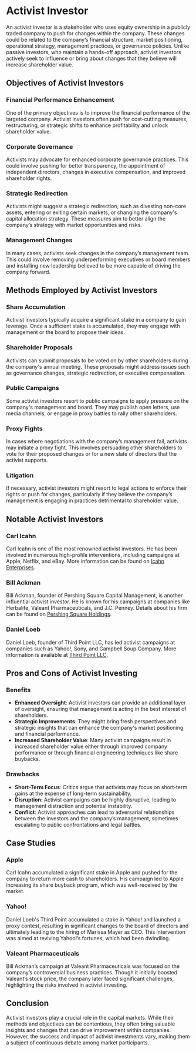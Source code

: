 # Activist Investor

An activist investor is a stakeholder who uses equity ownership in a publicly traded company to push for changes within the company. These changes could be related to the company’s financial structure, market positioning, operational strategy, management practices, or governance policies. Unlike passive investors, who maintain a hands-off approach, activist investors actively seek to influence or bring about changes that they believe will increase shareholder value.

## Objectives of Activist Investors

### Financial Performance Enhancement
One of the primary objectives is to improve the financial performance of the targeted company. Activist investors often push for cost-cutting measures, restructuring, or strategic shifts to enhance profitability and unlock shareholder value.

### Corporate Governance
Activists may advocate for enhanced corporate governance practices. This could involve pushing for better transparency, the appointment of independent directors, changes in executive compensation, and improved shareholder rights.

### Strategic Redirection
Activists might suggest a strategic redirection, such as divesting non-core assets, entering or exiting certain markets, or changing the company's capital allocation strategy. These measures aim to better align the company’s strategy with market opportunities and risks.

### Management Changes
In many cases, activists seek changes in the company’s management team. This could involve removing underperforming executives or board members and installing new leadership believed to be more capable of driving the company forward.

## Methods Employed by Activist Investors

### Share Accumulation
Activist investors typically acquire a significant stake in a company to gain leverage. Once a sufficient stake is accumulated, they may engage with management or the board to propose their ideas.

### Shareholder Proposals
Activists can submit proposals to be voted on by other shareholders during the company's annual meeting. These proposals might address issues such as governance changes, strategic redirection, or executive compensation.

### Public Campaigns
Some activist investors resort to public campaigns to apply pressure on the company's management and board. They may publish open letters, use media channels, or engage in proxy battles to rally other shareholders.

### Proxy Fights
In cases where negotiations with the company’s management fail, activists may initiate a proxy fight. This involves persuading other shareholders to vote for their proposed changes or for a new slate of directors that the activist supports.

### Litigation
If necessary, activist investors might resort to legal actions to enforce their rights or push for changes, particularly if they believe the company’s management is engaging in practices detrimental to shareholder value.

## Notable Activist Investors

### Carl Icahn
Carl Icahn is one of the most renowned activist investors. He has been involved in numerous high-profile interventions, including campaigns at Apple, Netflix, and eBay. More information can be found on [Icahn Enterprises](https://www.icahnenterprises.com/).

### Bill Ackman
Bill Ackman, founder of Pershing Square Capital Management, is another influential activist investor. He is known for his campaigns at companies like Herbalife, Valeant Pharmaceuticals, and J.C. Penney. Details about his firm can be found on [Pershing Square Holdings](https://www.pershingsquareholdings.com/).

### Daniel Loeb
Daniel Loeb, founder of Third Point LLC, has led activist campaigns at companies such as Yahoo!, Sony, and Campbell Soup Company. More information is available at [Third Point LLC](https://www.thirdpoint.com/).

## Pros and Cons of Activist Investing

### Benefits
- **Enhanced Oversight**: Activist investors can provide an additional layer of oversight, ensuring that management is acting in the best interest of shareholders.
- **Strategic Improvements**: They might bring fresh perspectives and strategic insights that can enhance the company's market positioning and financial performance.
- **Increased Shareholder Value**: Many activist campaigns result in increased shareholder value either through improved company performance or through financial engineering techniques like share buybacks.

### Drawbacks
- **Short-Term Focus**: Critics argue that activists may focus on short-term gains at the expense of long-term sustainability.
- **Disruption**: Activist campaigns can be highly disruptive, leading to management distraction and potential instability.
- **Conflict**: Activist approaches can lead to adversarial relationships between the investors and the company’s management, sometimes escalating to public confrontations and legal battles.

## Case Studies

### Apple
Carl Icahn accumulated a significant stake in Apple and pushed for the company to return more cash to shareholders. His campaign led to Apple increasing its share buyback program, which was well-received by the market.

### Yahoo!
Daniel Loeb's Third Point accumulated a stake in Yahoo! and launched a proxy contest, resulting in significant changes to the board of directors and ultimately leading to the hiring of Marissa Mayer as CEO. This intervention was aimed at reviving Yahoo!’s fortunes, which had been dwindling.

### Valeant Pharmaceuticals
Bill Ackman’s campaign at Valeant Pharmaceuticals was focused on the company’s controversial business practices. Though it initially boosted Valeant’s stock price, the company later faced significant challenges, highlighting the risks involved in activist investing.

## Conclusion

Activist investors play a crucial role in the capital markets. While their methods and objectives can be contentious, they often bring valuable insights and changes that can drive improvement within companies. However, the success and impact of activist investments vary, making them a subject of continuous debate among market participants.